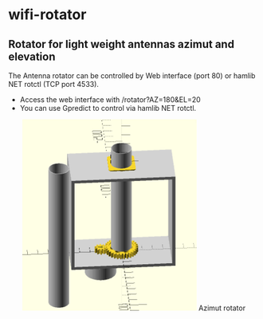 # wifi-rotator

## Rotator for light weight antennas azimut and elevation

The Antenna rotator can be controlled by Web interface (port 80) or hamlib NET rotctl (TCP port 4533).
- Access the web interface with /rotator?AZ=180&EL=20
- You can use Gpredict to control via hamlib NET rotctl.
<p align="center">
  <img src="overview.png" width="350" title="overview"> Azimut rotator
</p>

